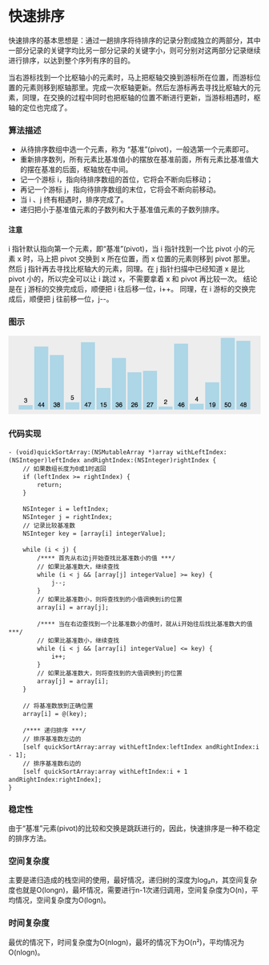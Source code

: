 # 快速排序

快速排序的基本思想是：通过一趟排序将待排序的记录分割成独立的两部分，其中一部分记录的关键字均比另一部分记录的关键字小，则可分别对这两部分记录继续进行排序，以达到整个序列有序的目的。

当右游标找到一个比枢轴小的元素时，马上把枢轴交换到游标所在位置，而游标位置的元素则移到枢轴那里。完成一次枢轴更新。然后左游标再去寻找比枢轴大的元素，同理，在交换的过程中同时也把枢轴的位置不断进行更新，当游标相遇时，枢轴的定位也完成了。

### 算法描述

* 从待排序数组中选一个元素，称为 “基准”(pivot)，一般选第一个元素即可。
* 重新排序数列，所有元素比基准值小的摆放在基准前面，所有元素比基准值大的摆在基准的后面，枢轴放在中间。
* 记一个游标 i，指向待排序数组的首位，它将会不断向后移动；
* 再记一个游标 j，指向待排序数组的末位，它将会不断向前移动。
* 当 i 、j 终有相遇时，排序完成了。
* 递归把小于基准值元素的子数列和大于基准值元素的子数列排序。

#### 注意
i 指针默认指向第一个元素，即“基准”(pivot)，当 i 指针找到一个比 pivot 小的元素 x 时，马上把 pivot 交换到 x 所在位置，而 x 位置的元素则移到 pivot 那里。然后 j 指针再去寻找比枢轴大的元素，同理。在 j 指针扫描中已经知道 x 是比 pivot 小的，所以完全可以让 i 跳过 x，不需要拿着 x 和 pivot 再比较一次。
结论是在 j 游标的交换完成后，顺便把 i 往后移一位，i++。
同理，在 i 游标的交换完成后，顺便把 j 往前移一位，j--。

### 图示

![快速排序](https://github.com/sunjinshuai/Play-Leetcode/blob/master/Algorithm-Sort/QuickSort/QuickSort.gif)

### 代码实现

```
- (void)quickSortArray:(NSMutableArray *)array withLeftIndex:(NSInteger)leftIndex andRightIndex:(NSInteger)rightIndex {
    // 如果数组长度为0或1时返回
    if (leftIndex >= rightIndex) {
        return;
    }
    
    NSInteger i = leftIndex;
    NSInteger j = rightIndex;
    // 记录比较基准数
    NSInteger key = [array[i] integerValue];
    
    while (i < j) {
        /**** 首先从右边j开始查找比基准数小的值 ***/
        // 如果比基准数大，继续查找
        while (i < j && [array[j] integerValue] >= key) {
            j--;
        }
        // 如果比基准数小，则将查找到的小值调换到i的位置
        array[i] = array[j];
        
        /**** 当在右边查找到一个比基准数小的值时，就从i开始往后找比基准数大的值 ***/
        // 如果比基准数小，继续查找
        while (i < j && [array[i] integerValue] <= key) {
            i++;
        }
        // 如果比基准数大，则将查找到的大值调换到j的位置
        array[j] = array[i];
    }
    
    // 将基准数放到正确位置
    array[i] = @(key);
    
    /**** 递归排序 ***/
    // 排序基准数左边的
    [self quickSortArray:array withLeftIndex:leftIndex andRightIndex:i - 1];
    // 排序基准数右边的
    [self quickSortArray:array withLeftIndex:i + 1 andRightIndex:rightIndex];
}
``` 
 
### 稳定性
由于“基准”元素(pivot)的比较和交换是跳跃进行的，因此，快速排序是一种不稳定的排序方法。

### 空间复杂度
主要是递归造成的栈空间的使用，最好情况，递归树的深度为log₂n，其空间复杂度也就是O(longn)，最坏情况，需要进行n-1次递归调用，空间复杂度为O(n)，平均情况，空间复杂度为O(logn)。

### 时间复杂度
最优的情况下，时间复杂度为O(nlogn)，最坏的情况下为O(n²)，平均情况为O(nlogn)。